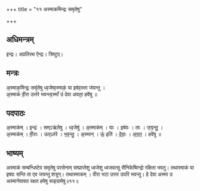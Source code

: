 +++
title = "११ अस्माकमिन्द्रः समृतेषु"

+++
## अधिमन्त्रम्
इन्द्रः। अप्रतिरथ ऐन्द्रः। त्रिष्टुप्।

## मन्त्रः
अ॒स्माक॒मिन्द्रः॒ समृ॑तेषु ध्व॒जेष्व॒स्माकं॒ या इष॑व॒स्ता ज॑यन्तु ।  
अ॒स्माकं॑ वी॒रा उत्त॑रे भवन्त्व॒स्माँ उ॑ देवा अवता॒ हवे॑षु ॥

## पदपाठः
अ॒स्माक॑म् । इन्द्रः॑ । सम्ऽऋ॑तेषु । ध्व॒जेषु॑ । अ॒स्माक॑म् । याः । इष॑वः । ताः । ज॒य॒न्तु॒ ।  
अ॒स्माक॑म् । वी॒राः । उत्ऽत॑रे । भ॒व॒न्तु॒ । अ॒स्मान् । ऊं॒ इति॑ । दे॒वाः॒ । अ॒व॒त॒ । हवे॑षु ॥

## भाष्यम्
अस्माकं सम्बन्धिष्टेव समृतेषु परसेनाम् सम्प्राप्तेशु ध्वजेशु ध्वजवत्सु सैनिकेष्विन्द्रो रक्षिता भवतु। तथास्माकं या इषवः सन्ति ता एव जयन्तु शत्रून्। तथास्माकम् । वीरा भटा उत्तर उपरि भवन्तु। हे देवा अस्मा उ अस्मानेवावत रक्षत हवेषु सङ्ग्रामेषु॥११॥